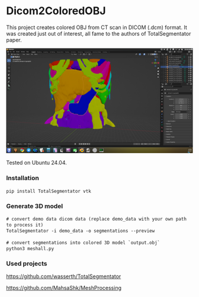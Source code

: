 # Dicom2ColoredOBJ

This project creates colored OBJ from CT scan in DICOM (.dcm) format. It was created just out of interest, all fame to the authors of TotalSegmentator paper.

![Screenshot of the result in Blender](https://github.com/lvonasek/Dicom2ColoredOBJ/blob/main/screenshot.png?raw=true)

Tested on Ubuntu 24.04.

### Installation

```
pip install TotalSegmentator vtk
```

### Generate 3D model

```
# convert demo data dicom data (replace demo_data with your own path to process it)
TotalSegmentator -i demo_data -o segmentations --preview

# convert segmentations into colored 3D model `output.obj`
python3 meshall.py
```

### Used projects

https://github.com/wasserth/TotalSegmentator

https://github.com/MahsaShk/MeshProcessing
